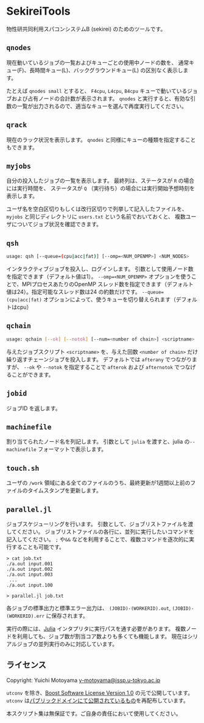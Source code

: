 # SekireiTools

物性研共同利用スパコンシステムB (sekirei) のためのツールです。

## `qnodes`
現在動いているジョブの一覧およびキューごとの使用中ノードの数を、
通常キュー(F)、長時間キュー(L)、バックグラウンドキュー(L) の区別なく表示します。

たとえば `qnodes small` とすると、 `F4cpu`, `L4cpu`, `B4cpu` キューで動いているジョブおよび占有ノードの合計数が表示されます。
`qnodes` と実行すると、有効な引数の一覧が出力されるので、適当なキューを選んで再度実行してください。

## `qrack`
現在のラック状況を表示します。 `qnodes` と同様にキューの種類を指定することもできます。

## `myjobs`
自分の投入したジョブの一覧を表示します。
最終列は、ステータスが `R` の場合には実行時間を、
ステータスが `Q` （実行待ち）の場合には実行開始予想時刻を表示します。

ユーザ名を空白区切りもしくは改行区切りで列挙して記入したファイルを、
`myjobs` と同じディレクトリに `users.txt` という名前でおいておくと、
複数ユーザについてジョブ状況を確認できます。

## `qsh`
``` bash
usage: qsh [--queue=(cpu|acc|fat)] [--omp=<NUM_OPENMP>] <NUM_NODES>
```

インタラクティブジョブを投入し、ログインします。
引数として使用ノード数を指定できます（デフォルト値は1）。
`--omp=<NUM_OPENMP>` オプションを使うことで、MPIプロセスあたりのOpenMP スレッド数を指定できます（デフォルト値は24）。指定可能なスレッド数は24 の約数だけです。
`--queue=(cpu|acc|fat)` オプションによって、使うキューを切り替えられます（デフォルトはcpu）

## `qchain`
``` bash
usage: qchain [--ok] [--notok] [--num=<number of chain>] <scriptname>
```

与えたジョブスクリプト `<scriptname>` を、与えた回数 `<number of chain>` だけ繰り返すチェーンジョブを投入します。
デフォルトでは `afterany` でつながりますが、 `--ok` や `--notok` を指定することで `afterok` および `afternotok` でつなげることができます。

## `jobid`
ジョブID を返します。

## `machinefile`
割り当てられたノード名を列記します。
引数として `julia` を渡すと、julia の`--machinefile` フォーマットで表示します。

## `touch.sh`
ユーザの `/work` 領域にある全てのファイルのうち、最終更新が1週間以上前のファイルのタイムスタンプを更新します。

## `parallel.jl`
ジョブスケジューリングを行います。
引数として、ジョブリストファイルを渡してください。
ジョブリストファイルの各行に、並列に実行したいコマンドを記入してください。
`;` や`&&` などを利用することで、複数コマンドを逐次的に実行することも可能です。

```
> cat job.txt
./a.out input.001
./a.out input.002
./a.out input.003
 ...
./a.out input.100

> parallel.jl job.txt
```

各ジョブの標準出力と標準エラー出力は、 `(JOBID)-(WORKERID).out`, `(JOBID)-(WORKERID).err` に保存されます。

実行の際には、[Julia](http://julialang.org) インタプリタに実行パスを通す必要があります。
複数ノードを利用しても、ジョブ数が割当コア数よりも多くても機能します。
現在はシリアルジョブの並列実行のみに対応しています。

## ライセンス
Copyright: Yuichi Motoyama y-motoyama@issp.u-tokyo.ac.jp

`utconv` を除き、[Boost Software License Version 1.0](http://www.boost.org/LICENSE_1_0.txt) の元で公開しています。
`utconv` は[パブリックドメインにて公開されているもの](https://github.com/ShellShoccar-jpn/misc-tools)を再配布しています。

本スクリプト集は無保証です。ご自身の責任において使用してください。
